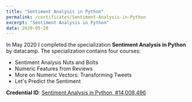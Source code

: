 ```yaml
---
title: "Sentiment Analysis in Python"
permalink: /certificates/Sentiment-Analysis-in-Python
excerpt: "Sentiment Analysis in Python"
data: 2020-05-28
---
```


In May 2020 I completed the specialization **Sentiment Analysis in Python** by datacamp.
The specialization contains four courses:
* Sentiment Analysis Nuts and Bolts
* Numeric Features from Reviews
* More on Numeric Vectors: Transforming Tweets
* Let's Predict the Sentiment

**Credential ID**: [Sentiment Analysis in Python, #14,008,496](https://www.datacamp.com/statement-of-accomplishment/course/0bd9e01f67dfdfdb4732322ec73e53d5b17cd7d1)
